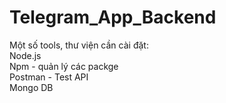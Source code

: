 # Telegram_App_Backend  
Một số tools, thư viện cần cài đặt:  
  Node.js  
  Npm - quản lý các packge   
  Postman - Test API  
  Mongo DB  
  
